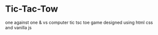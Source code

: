 # Tic-Tac-Tow
one against one & vs computer tic tsc toe game designed using html css and vanilla js
